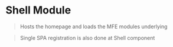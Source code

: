 # Shell Module

> Hosts the homepage and loads the MFE modules underlying

> Single SPA registration is also done at Shell component

